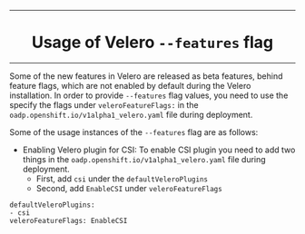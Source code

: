 <hr style="height:1px;border:none;color:#333;">
<h1 align="center">Usage of Velero <code>--features</code> flag</h1>
<hr style="height:1px;border:none;color:#333;">

Some of the new features in Velero are released as beta features, behind feature 
flags, which are not enabled by default during the Velero installation. In order 
to provide `--features` flag values, you need to use the specify the flags under 
`veleroFeatureFlags:` in the `oadp.openshift.io/v1alpha1_velero.yaml` file
during deployment.

Some of the usage instances of the `--features` flag are as follows:
- Enabling Velero plugin for CSI: To enable CSI plugin you need to add two 
  things in the `oadp.openshift.io/v1alpha1_velero.yaml` file during deployment.
  - First, add `csi` under the `defaultVeleroPlugins` 
  - Second, add `EnableCSI` under `veleroFeatureFlags`
```
defaultVeleroPlugins:
- csi
veleroFeatureFlags: EnableCSI
```